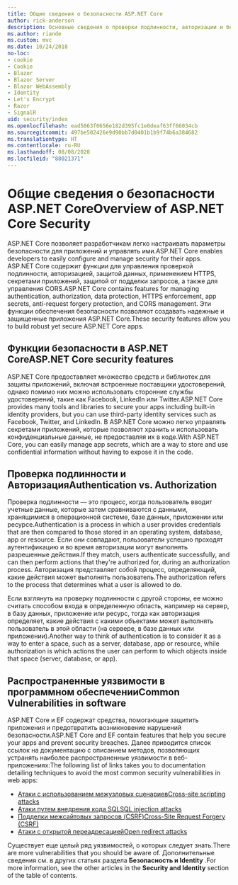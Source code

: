 ```yaml
---
title: Общие сведения о безопасности ASP.NET Core
author: rick-anderson
description: Основные сведения о проверки подлинности, авторизации и безопасности в ASP.NET Core.
ms.author: riande
ms.custom: mvc
ms.date: 10/24/2018
no-loc:
- cookie
- Cookie
- Blazor
- Blazor Server
- Blazor WebAssembly
- Identity
- Let's Encrypt
- Razor
- SignalR
uid: security/index
ms.openlocfilehash: ead5863f0656e182d395fc1e0deaf63ff66034cb
ms.sourcegitcommit: 497be502426e9d90bb7d0401b1b9f74b6a384682
ms.translationtype: HT
ms.contentlocale: ru-RU
ms.lasthandoff: 08/08/2020
ms.locfileid: "88021371"
---
```

# <a name="overview-of-aspnet-core-security"></a><span data-ttu-id="7e6fa-103">Общие сведения о безопасности ASP.NET Core</span><span class="sxs-lookup"><span data-stu-id="7e6fa-103">Overview of ASP.NET Core Security</span></span>

<span data-ttu-id="7e6fa-104">ASP.NET Core позволяет разработчикам легко настраивать параметры безопасности для приложений и управлять ими.</span><span class="sxs-lookup"><span data-stu-id="7e6fa-104">ASP.NET Core enables developers to easily configure and manage security for their apps.</span></span> <span data-ttu-id="7e6fa-105">ASP.NET Core содержит функции для управления проверкой подлинности, авторизацией, защитой данных, применением HTTPS, секретами приложений, защитой от подделки запросов, а также для управления CORS.</span><span class="sxs-lookup"><span data-stu-id="7e6fa-105">ASP.NET Core contains features for managing authentication, authorization, data protection, HTTPS enforcement, app secrets, anti-request forgery protection, and CORS management.</span></span> <span data-ttu-id="7e6fa-106">Эти функции обеспечения безопасности позволяют создавать надежные и защищенные приложения ASP.NET Core.</span><span class="sxs-lookup"><span data-stu-id="7e6fa-106">These security features allow you to build robust yet secure ASP.NET Core apps.</span></span>

## <a name="aspnet-core-security-features"></a><span data-ttu-id="7e6fa-107">Функции безопасности в ASP.NET Core</span><span class="sxs-lookup"><span data-stu-id="7e6fa-107">ASP.NET Core security features</span></span>

<span data-ttu-id="7e6fa-108">ASP.NET Core предоставляет множество средств и библиотек для защиты приложений, включая встроенные поставщики удостоверений, однако помимо них можно использовать сторонние службы удостоверений, такие как Facebook, LinkedIn или Twitter.</span><span class="sxs-lookup"><span data-stu-id="7e6fa-108">ASP.NET Core provides many tools and libraries to secure your apps including built-in identity providers, but you can use third-party identity services such as Facebook, Twitter, and LinkedIn.</span></span> <span data-ttu-id="7e6fa-109">В ASP.NET Core можно легко управлять секретами приложений, которые позволяют хранить и использовать конфиденциальные данные, не предоставляя их в коде.</span><span class="sxs-lookup"><span data-stu-id="7e6fa-109">With ASP.NET Core, you can easily manage app secrets, which are a way to store and use confidential information without having to expose it in the code.</span></span>

## <a name="authentication-vs-authorization"></a><span data-ttu-id="7e6fa-110">Проверка подлинности и Авторизация</span><span class="sxs-lookup"><span data-stu-id="7e6fa-110">Authentication vs. Authorization</span></span>

<span data-ttu-id="7e6fa-111">Проверка подлинности — это процесс, когда пользователь вводит учетные данные, которые затем сравниваются с данными, хранящимися в операционной системе, базе данных, приложении или ресурсе.</span><span class="sxs-lookup"><span data-stu-id="7e6fa-111">Authentication is a process in which a user provides credentials that are then compared to those stored in an operating system, database, app or resource.</span></span> <span data-ttu-id="7e6fa-112">Если они совпадают, пользователи успешно проходят аутентификацию и во время авторизации могут выполнять разрешенные действия.</span><span class="sxs-lookup"><span data-stu-id="7e6fa-112">If they match, users authenticate successfully, and can then perform actions that they're authorized for, during an authorization process.</span></span> <span data-ttu-id="7e6fa-113">Авторизация представляет собой процесс, определяющий, какие действия может выполнять пользователь.</span><span class="sxs-lookup"><span data-stu-id="7e6fa-113">The authorization refers to the process that determines what a user is allowed to do.</span></span>

<span data-ttu-id="7e6fa-114">Если взглянуть на проверку подлинности с другой стороны, ее можно считать способом входа в определенную область, например на сервер, в базу данных, приложение или ресурс, тогда как авторизация определяет, какие действия с какими объектами может выполнять пользователь в этой области (на сервере, в базе данных или приложении).</span><span class="sxs-lookup"><span data-stu-id="7e6fa-114">Another way to think of authentication is to consider it as a way to enter a space, such as a server, database, app or resource, while authorization is which actions the user can perform to which objects inside that space (server, database, or app).</span></span>

## <a name="common-vulnerabilities-in-software"></a><span data-ttu-id="7e6fa-115">Распространенные уязвимости в программном обеспечении</span><span class="sxs-lookup"><span data-stu-id="7e6fa-115">Common Vulnerabilities in software</span></span>

<span data-ttu-id="7e6fa-116">ASP.NET Core и EF содержат средства, помогающие защитить приложения и предотвратить возникновение нарушений безопасности.</span><span class="sxs-lookup"><span data-stu-id="7e6fa-116">ASP.NET Core and EF contain features that help you secure your apps and prevent security breaches.</span></span> <span data-ttu-id="7e6fa-117">Далее приводится список ссылок на документацию с описанием методов, позволяющих устранять наиболее распространенные уязвимости в веб-приложениях:</span><span class="sxs-lookup"><span data-stu-id="7e6fa-117">The following list of links takes you to documentation detailing techniques to avoid the most common security vulnerabilities in web apps:</span></span>

* [<span data-ttu-id="7e6fa-118">Атаки с использованием межузловых сценариев</span><span class="sxs-lookup"><span data-stu-id="7e6fa-118">Cross-site scripting attacks</span></span>](xref:security/cross-site-scripting)
* [<span data-ttu-id="7e6fa-119">Атаки путем внедрения кода SQL</span><span class="sxs-lookup"><span data-stu-id="7e6fa-119">SQL injection attacks</span></span>](/ef/core/querying/raw-sql)
* [<span data-ttu-id="7e6fa-120">Подделки межсайтовых запросов (CSRF)</span><span class="sxs-lookup"><span data-stu-id="7e6fa-120">Cross-Site Request Forgery (CSRF)</span></span>](xref:security/anti-request-forgery)
* [<span data-ttu-id="7e6fa-121">Атаки с открытой переадресацией</span><span class="sxs-lookup"><span data-stu-id="7e6fa-121">Open redirect attacks</span></span>](xref:security/preventing-open-redirects)

<span data-ttu-id="7e6fa-122">Существует еще целый ряд уязвимостей, о которых следует знать.</span><span class="sxs-lookup"><span data-stu-id="7e6fa-122">There are more vulnerabilities that you should be aware of.</span></span> <span data-ttu-id="7e6fa-123">Дополнительные сведения см. в других статьях раздела **Безопасность и Identity** .</span><span class="sxs-lookup"><span data-stu-id="7e6fa-123">For more information, see the other articles in the **Security and Identity** section of the table of contents.</span></span>
